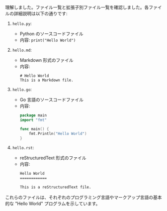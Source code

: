 理解しました。ファイル一覧と拡張子別ファイル一覧を確認しました。各ファイルの詳細説明は以下の通りです:

1. `hello.py`:
   - Python のソースコードファイル
   - 内容: `print("Hello World")`

2. `hello.md`: 
   - Markdown 形式のファイル
   - 内容: 
     ```
     # Hello World
     This is a Markdown file.
     ```

3. `hello.go`:
   - Go 言語のソースコードファイル
   - 内容:
     ```go
     package main
     import "fmt"

     func main() {
         fmt.Println("Hello World")
     }
     ```

4. `hello.rst`:
   - reStructuredText 形式のファイル
   - 内容:
     ```rst
     Hello World
     ============

     This is a reStructuredText file.
     ```

これらのファイルは、それぞれのプログラミング言語やマークアップ言語の基本的な "Hello World" プログラムを示しています。